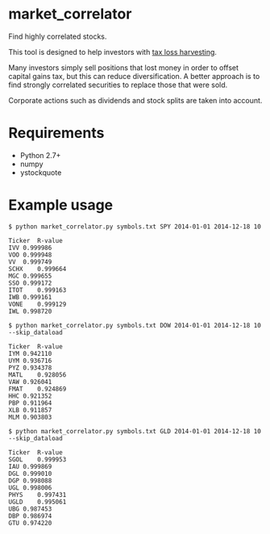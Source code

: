 market_correlator
=================

Find highly correlated stocks.

This tool is designed to help investors with [tax loss harvesting](http://www.investopedia.com/terms/t/taxgainlossharvesting.asp). 

Many investors simply sell positions that lost money in order to offset capital gains tax, but this can reduce diversification. A better approach is to find strongly correlated securities to replace those that were sold.

Corporate actions such as dividends and stock splits are taken into account.

# Requirements
  * Python 2.7+
  * numpy
  * ystockquote

# Example usage

```
$ python market_correlator.py symbols.txt SPY 2014-01-01 2014-12-18 10

Ticker	R-value
IVV	0.999986
VOO	0.999948
VV	0.999749
SCHX	0.999664
MGC	0.999655
SSO	0.999172
ITOT	0.999163
IWB	0.999161
VONE	0.999129
IWL	0.998720
```
```
$ python market_correlator.py symbols.txt DOW 2014-01-01 2014-12-18 10 --skip_dataload

Ticker	R-value
IYM	0.942110
UYM	0.936716
PYZ	0.934378
MATL	0.928056
VAW	0.926041
FMAT	0.924869
HHC	0.921352
PBP	0.911964
XLB	0.911857
MLM	0.903803
```
```
$ python market_correlator.py symbols.txt GLD 2014-01-01 2014-12-18 10 --skip_dataload

Ticker	R-value
SGOL	0.999953
IAU	0.999869
DGL	0.999010
DGP	0.998088
UGL	0.998006
PHYS	0.997431
UGLD	0.995061
UBG	0.987453
DBP	0.986974
GTU	0.974220
```
